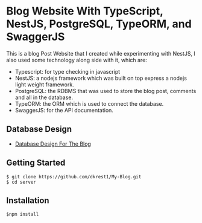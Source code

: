 # Blog Website With TypeScript, NestJS, PostgreSQL, TypeORM, and SwaggerJS

This is a blog Post Website that I created while experimenting with NestJS, I also used some technology along side with it, which are:

- Typescript: for type checking in javascript
- NestJS: a nodejs framework which was built on top express a nodejs light weight framework.
- PostgreSQL: the RDBMS that was used to store the blog post, comments and all in the database.
- TypeORM: the ORM which is used to connect the database.
- SwaggerJS: for the API documentation.

## Database Design

- [Database Design For The Blog](https://drawsql.app/teams/oluwatosin/diagrams/blog-database-design/embed)

## Getting Started

```
$ git clone https://github.com/dkrest1/My-Blog.git
$ cd server
```

## Installation

```
$npm install
```
